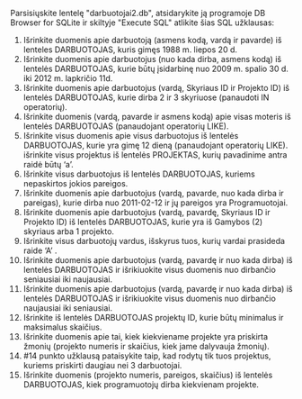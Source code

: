 Parsisiųskite lentelę "darbuotojai2.db", atsidarykite ją programoje DB Browser for SQLite ir skiltyje "Execute SQL" atlikite šias SQL užklausas:

1. Išrinkite duomenis apie darbuotoją (asmens kodą, vardą ir pavarde) iš lenteles DARBUOTOJAS, kuris gimęs 1988 m. liepos 20 d.
2. Išrinkite duomenis apie darbuotojus (nuo kada dirba, asmens kodą) iš lentelės DARBUOTOJAS, kurie būtų įsidarbinę nuo 2009 m. spalio 30 d. iki 2012 m. lapkričio 11d.
3. Išrinkite duomenis apie darbuotojus (vardą, Skyriaus ID ir Projekto ID) iš lentelės DARBUOTOJAS, kurie dirba 2 ir 3 skyriuose (panaudoti IN operatorių).
4. Išrinkite duomenis (vardą, pavarde ir asmens kodą) apie visas moteris iš lentelės DARBUOTOJAS (panaudojant operatorių LIKE).
5. Išrinkite visus duomenis apie visus darbuotojus iš lentelės DARBUOTOJAS, kurie yra gimę 12 dieną (panaudojant operatorių LIKE).
išrinkite visus projektus iš lentelės PROJEKTAS, kurių pavadinime antra raidė būtų ‘a’.
7. Išrinkite visus darbuotojus iš lentelės DARBUOTOJAS, kuriems nepaskirtos jokios pareigos.
8. Išrinkite duomenis apie darbuotojus (vardą, pavarde, nuo kada dirba ir pareigas), kurie dirba nuo 2011-02-12 ir jų pareigos yra Programuotojai.
9. Išrinkite duomenis apie darbuotojus (vardą, pavardę, Skyriaus ID ir Projekto ID) iš lentelės DARBUOTOJAS, kurie yra iš Gamybos (2) skyriaus arba 1 projekto.
10. Išrinkite visus darbuotojų vardus, išskyrus tuos, kurių vardai prasideda raide ‘A’ .
11. Išrinkite duomenis apie darbuotojus (vardą, pavardę ir nuo kada dirba) iš lentelės DARBUOTOJAS ir išrikiuokite visus duomenis nuo dirbančio seniausiai iki naujausiai.
12. Išrinkite duomenis apie darbuotojus (vardą, pavardę ir nuo kada dirba) iš lentelės DARBUOTOJAS ir išrikiuokite visus duomenis nuo dirbančio naujausiai iki seniausiai.
13. Išrinkite iš lentelės DARBUOTOJAS projektų ID, kurie būtų minimalus ir maksimalus skaičius.
14. Išrinkite duomenis apie tai, kiek kiekviename projekte yra priskirta žmonių (projekto numeris ir skaičius, kiek jame dalyvauja žmonių).
15. #14 punkto užklausą pataisykite taip, kad rodytų tik tuos projektus, kuriems priskirti daugiau nei 3 darbuotojai.
16. Išrinkite duomenis (projekto numeris, pareigos, skaičius) iš lentelės DARBUOTOJAS, kiek programuotojų dirba kiekvienam projekte.
